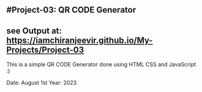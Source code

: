 #Project-03: QR CODE Generator 
-
see Output at: https://iamchiranjeevir.github.io/My-Projects/Project-03
-
This is a simple QR CODE Generator done using HTML CSS and JavaScript :)

Date: August 1st 
Year: 2023
